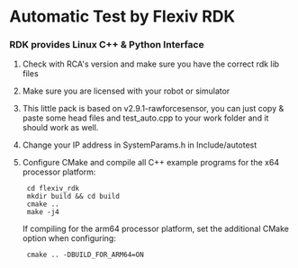 # Automatic Test by Flexiv RDK

### RDK provides Linux C++ & Python Interface
1. Check with RCA's version and make sure you have the correct rdk lib files
2. Make sure you are licensed with your robot or simulator
3. This little pack is based on v2.9.1-rawforcesensor, you can just copy & paste some head files and test_auto.cpp to your work folder and it should work as well. 
4. Change your IP address in SystemParams.h in Include/autotest
5. Configure CMake and compile all C++ example programs for the x64 processor platform:

        cd flexiv_rdk
        mkdir build && cd build
        cmake ..
        make -j4

   If compiling for the arm64 processor platform, set the additional CMake option when configuring:

        cmake .. -DBUILD_FOR_ARM64=ON